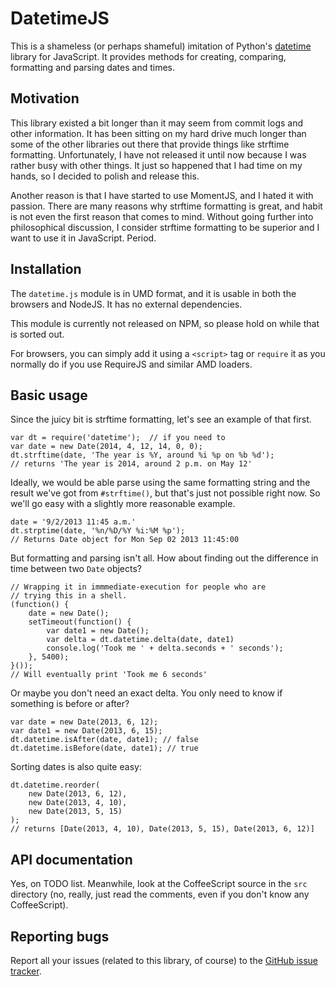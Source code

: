 # DatetimeJS

This is a shameless (or perhaps shameful) imitation of Python's
[datetime](http://docs.python.org/2/library/datetime.html) library for
JavaScript. It provides methods for creating, comparing, formatting and parsing
dates and times.

## Motivation

This library existed a bit longer than it may seem from commit logs and other
information. It has been sitting on my hard drive much longer than some of the
other libraries out there that provide things like strftime formatting.
Unfortunately, I have not released it until now because I was rather busy with
other things. It just so happened that I had time on my hands, so I decided to
polish and release this.

Another reason is that I have started to use MomentJS, and I hated it with
passion. There are many reasons why strftime formatting is great, and habit is
not even the first reason that comes to mind. Without going further into
philosophical discussion, I consider strftime formatting to be superior and I
want to use it in JavaScript. Period.

## Installation

The `datetime.js` module is in UMD format, and it is usable in both the
browsers and NodeJS. It has no external dependencies.

This module is currently not released on NPM, so please hold on while that is
sorted out.

For browsers, you can simply add it using a `<script>` tag or `require` it as 
you normally do if you use RequireJS and similar AMD loaders.

## Basic usage

Since the juicy bit is strftime formatting, let's see an example of that first.

    var dt = require('datetime');  // if you need to
    var date = new Date(2014, 4, 12, 14, 0, 0);
    dt.strftime(date, 'The year is %Y, around %i %p on %b %d');
    // returns 'The year is 2014, around 2 p.m. on May 12'

Ideally, we would be able parse using the same formatting string and the result
we've got from `#strftime()`, but that's just not possible right now. So we'll
go easy with a slightly more reasonable example.

    date = '9/2/2013 11:45 a.m.'
    dt.strptime(date, '%n/%D/%Y %i:%M %p');
    // Returns Date object for Mon Sep 02 2013 11:45:00

But formatting and parsing isn't all. How about finding out the difference in
time between two `Date` objects?

    // Wrapping it in immmediate-execution for people who are 
    // trying this in a shell.
    (function() {
        date = new Date();
        setTimeout(function() {
            var date1 = new Date();
            var delta = dt.datetime.delta(date, date1)
            console.log('Took me ' + delta.seconds + ' seconds');    
        }, 5400);
    }());
    // Will eventually print 'Took me 6 seconds'

Or maybe you don't need an exact delta. You only need to know if something is
before or after?

    var date = new Date(2013, 6, 12);
    var date1 = new Date(2013, 6, 15);
    dt.datetime.isAfter(date, date1); // false
    dt.datetime.isBefore(date, date1); // true

Sorting dates is also quite easy:

    dt.datetime.reorder(
        new Date(2013, 6, 12),
        new Date(2013, 4, 10),
        new Date(2013, 5, 15)
    );
    // returns [Date(2013, 4, 10), Date(2013, 5, 15), Date(2013, 6, 12)]

## API documentation

Yes, on TODO list. Meanwhile, look at the CoffeeScript source in the `src`
directory (no, really, just read the comments, even if you don't know any
CoffeeScript).

## Reporting bugs

Report all your issues (related to this library, of course) to the [GitHub
issue tracker](https://github.com/foxbunny/datetimejs/issues).
